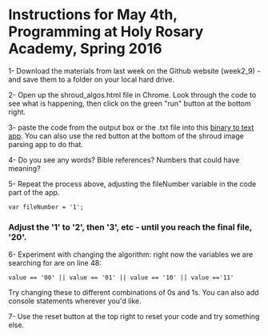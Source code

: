 # Instructions for May 4th, Programming at Holy Rosary Academy, Spring 2016


1- Download the materials from last week on the Github website (week2_9) - and save them to a folder on your local hard drive.

2- Open up the shroud_algos.html file in Chrome. Look through the code to see what is happening, then click on the green "run" button at the bottom right. 

3- paste the code from the output box or the .txt file into this [binary to text app](http://www.unit-conversion.info/texttools/convert-text-to-binary/). You can also use the red button at the bottom of the shroud image parsing app to do that.

4- Do you see any words? Bible references? Numbers that could have meaning?

5- Repeat the process above, adjusting the fileNumber variable in the code part of the app.

    var fileNumber = '1';
	
### Adjust the '1' to '2', then '3', etc - until you reach the final file, '20'.

6- Experiment with changing the algorithm: right now the variables we are searching for are on line 48:

    value == '00' || value == '01' || value == '10' || value =='11'
		
Try changing these to different combinations of 0s and 1s. You can also add console statements wherever you'd like.

7- Use the reset button at the top right to reset your code and try something else.